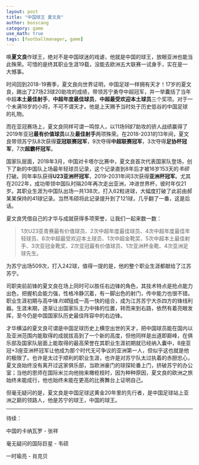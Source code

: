 ```yaml
---
layout: post
title: "中国球王 夏文良"
author: bosscang
category: game
use_math: true
tags: [footballmanager, game]
---
```

唤**夏文良**作球王，绝对不是中国球迷的戏谑，他就是中国的球王，放眼亚洲也能当此殊荣。可惜的是终其职业生涯19载，没能去欧洲五大联赛一试身手，实在是一大憾事。

时间回到2018-19赛季，夏文良向世界证明，中国足球一样拥有天才！17岁的夏文良，踢出了27场23球20助攻的成绩，带领苏宁勇夺中超冠军，并一举囊括了当年中超**本土最佳射手**，**中超年度最佳球员**，**中超最受欢迎本土球员**三个奖项。对于一个未满18岁的小将，不可不谓天才。他是上天赐予当时处于历史低谷的中国足球的礼物。

<!--more-->

而在亚冠赛场上，夏文良同样可谓一鸣惊人，以11场9球7助攻的骄人战绩赢得了2019年亚冠**最有价值球员**以及**最佳射手**两项殊荣。在2018-2031的13年间，夏文良带领苏宁队8次获得**亚冠联赛冠军**，9次夺得**中超联赛冠军**，3次夺得**足协杯冠军**，7次**超霸杯冠军**。

国家队层面，2018年3月，中国对卡塔尔比赛中，夏文良首次代表国家队登场，创下了新的中国队上场最年轻球员记录，这个记录直到8年后才被16岁153天的*韦硕*打破。同年率队获得**U23亚洲杯冠军**，2019-2031年间3次获得**亚洲杯冠军**。尤其在2022年，成功带领中国队时隔20年再次走出亚洲，冲进世界杯，彼时年仅21岁。其职业生涯为中国队出场一共138次，打入62粒进球，大幅度打破了此前由郝某某保持的41球记录。当然韦硕将此记录提升到了121球，几乎翻了一番，这是后话。

夏文良凭借自己的才华与成就获得多项荣誉，让我们一起来数一数：

>1次U23亚青赛最有价值球员、2次中超年度最佳球员、4次中超年度最佳年轻球员、8次中超最受欢迎本土球员、1次中超金靴奖、5次中超本土最佳射手、3次亚冠金靴奖、2次亚冠最有价值球员、1次亚洲杯金靴、4次亚洲足球先生。

为苏宁出场509次，打入242球，值得一提的是，他的整个职业生涯都献给了江苏苏宁。

司职突前前锋的夏文良在场上同时可以胜任右边锋的角色，其技术特点是抢点能力出色，把握机会能力强，性格冷静沉着，有一脚出色的射门，传中能力也很不错。职业生涯初期与高中锋*刘斌*组成一高一快的组合，成为江苏苏宁大杀四方的锋线利器。生涯末期，逐渐让出国家队主力中锋的位置，转而来到右路，依然有着亮眼发挥，至今仍是中国国家队历史最佳阵容中的右边锋。

才华横溢的夏文良可谓是中国足球历史上横空出世的天才，把中国球员能在国内以及亚洲范围内能取得的成就拔高到了一个新的高度，但他同样是出道即巅峰，在俱乐部及国家队层面上能取得的最高荣誉在其职业生涯初期就已经纳入囊中，8座亚冠+3座亚洲杯冠军让他成为那个时代无可争议的亚洲第一人，但似乎这也就是他的极限了。也许是太过于顺利的职业生涯，也许是对苏宁队太过执着的赤胆忠心，夏文良始终没有离开过这家俱乐部，当欧洲豪门的球探轮番上门，挤破苏宁的办公室；当他的恩师在国际米兰向他抛来橄榄枝时，因为种种原因，夏文良的欧洲之旅始终未能成行，他也始终未能在更高的比赛舞台上证明自己。

但毫无疑问的是，夏文良是中国足球这黄金20年里的先行者，是中国足球站上亚洲之巅的领路人，他是苏宁的球王，中国的球王。

---

待续：

中国的卡纳瓦罗 - 张祥

毫无疑问的国际巨星 - 韦硕

一时瑜亮 - 肖克贝
